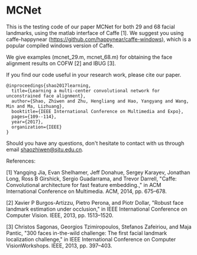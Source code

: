 # MCNet
This is the testing code of our paper MCNet for both 29 and 68 facial landmarks, using the matlab interface of Caffe [1]. We suggest you using caffe-happynear (https://github.com/happynear/caffe-windows), which is a popular compiled windows version of Caffe.

We give examples (mcnet_29.m, mcnet_68.m) for obtaining the face alignment results on COFW [2] and IBUG [3].

If you find our code useful in your research work, please cite our paper.
```
@inproceedings{shao2017learning,
  title={Learning a multi-center convolutional network for unconstrained face alignment},
  author={Shao, Zhiwen and Zhu, Hengliang and Hao, Yangyang and Wang, Min and Ma, Lizhuang},
  booktitle={IEEE International Conference on Multimedia and Expo},
  pages={109--114},
  year={2017},
  organization={IEEE}
}
```
Should you have any questions, don't hesitate to contact with us through email shaozhiwen@sjtu.edu.cn.

References:

[1] Yangqing Jia, Evan Shelhamer, Jeff Donahue, Sergey Karayev, Jonathan Long, Ross B Girshick, Sergio Guadarrama, and Trevor Darrell, "Caffe: Convolutional architecture for fast feature embedding.," in ACM International Conference on Multimedia. ACM, 2014, pp. 675–678.

[2] Xavier P Burgos-Artizzu, Pietro Perona, and Piotr Dollar, "Robust face landmark estimation under occlusion," in IEEE International Conference on Computer Vision. IEEE, 2013, pp. 1513–1520.

[3] Christos Sagonas, Georgios Tzimiropoulos, Stefanos Zafeiriou, and Maja Pantic, "300 faces in-the-wild challenge: The first facial landmark localization challenge," in IEEE International Conference on Computer VisionWorkshops. IEEE, 2013, pp. 397–403.
